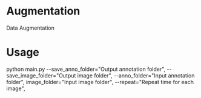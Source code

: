 # Augmentation
 Data Augmentation
 
# Usage
python main.py --save_anno_folder="Output annotation folder", --save_image_folder="Output image folder", --anno_folder="Input annotation folder", image_folder="Input image folder", --repeat="Repeat time for each image",
